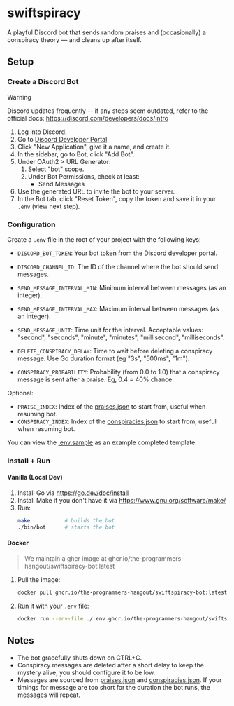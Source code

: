 # swiftspiracy

A playful Discord bot that sends random praises and (occasionally) a conspiracy theory — and cleans up after itself.

## Setup

### Create a Discord Bot

> [!WARNING]
> Discord updates frequently -- if any steps seem outdated, refer to the official docs:
> https://discord.com/developers/docs/intro

1. Log into Discord.
2. Go to [Discord Developer Portal](https://discord.com/developers/applications)
3. Click "New Application", give it a name, and create it.
4. In the sidebar, go to Bot, click "Add Bot".
5. Under OAuth2 > URL Generator:
   1. Select "bot" scope.
   2. Under Bot Permissions, check at least:
      - Send Messages
6. Use the generated URL to invite the bot to your server.
7. In the Bot tab, click "Reset Token", copy the token and save it in your `.env` (view next step).

### Configuration

Create a `.env` file in the root of your project with the following keys:

- `DISCORD_BOT_TOKEN`: Your bot token from the Discord developer portal.
- `DISCORD_CHANNEL_ID`: The ID of the channel where the bot should send messages.

- `SEND_MESSAGE_INTERVAL_MIN`: Minimum interval between messages (as an integer).
- `SEND_MESSAGE_INTERVAL_MAX`: Maximum interval between messages (as an integer).
- `SEND_MESSAGE_UNIT`: Time unit for the interval. Acceptable values: "second", "seconds", "minute", "minutes",
  "millisecond", "milliseconds".

- `DELETE_CONSPIRACY_DELAY`: Time to wait before deleting a conspiracy message. Use Go duration format (eg "3s",
  "500ms", "1m").
- `CONSPIRACY_PROBABILITY`: Probability (from 0.0 to 1.0) that a conspiracy message is sent after a praise. Eg, 0.4 =
  40% chance.

Optional:
- `PRAISE_INDEX`: Index of the [praises.json](./cmd/bot/praises.json) to start from, useful when resuming bot.
- `CONSPIRACY_INDEX`: Index of the [conspiracies.json](./cmd/bot/conspiracies.json) to start from, useful when resuming
  bot.

You can view the [.env.sample](./.env.sample) as an example completed template.

### Install + Run

#### Vanilla (Local Dev)

1. Install Go via https://go.dev/doc/install
2. Install Make if you don't have it via https://www.gnu.org/software/make/
3. Run:
   ```bash
   make           # builds the bot
   ./bin/bot      # starts the bot
   ```

#### Docker

> We maintain a ghcr image at ghcr.io/the-programmers-hangout/swiftspiracy-bot:latest

1. Pull the image:
   ```bash
   docker pull ghcr.io/the-programmers-hangout/swiftspiracy-bot:latest
   ```
2. Run it with your `.env` file:
   ```bash
   docker run --env-file ./.env ghcr.io/the-programmers-hangout/swiftspiracy-bot:latest
   ```

## Notes

- The bot gracefully shuts down on CTRL+C.
- Conspiracy messages are deleted after a short delay to keep the mystery alive, you should configure it to be low.
- Messages are sourced from [praises.json](./cmd/bot/praises.json) and
  [conspiracies.json](./cmd/bot/conspiracies.json). If your timings for message are too short for the duration the bot
  runs, the messages will repeat.
